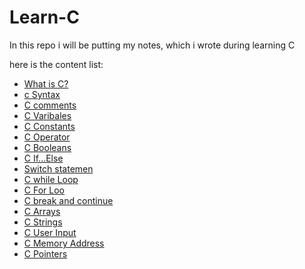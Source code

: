 # Learn-C
In this repo i will be putting my notes, which i wrote during learning C

here is the content list:

* [What is C?](https://github.com/viper-raghav/Learn-C/blob/main/learnC.md#what-is-c)
* [c Syntax](https://github.com/viper-raghav/Learn-C/blob/main/learnC.md#c-syntax)
* [C comments](https://github.com/viper-raghav/Learn-C/blob/main/learnC.md#c-comments)
* [C Varibales](https://github.com/viper-raghav/Learn-C/blob/main/learnC.md#c-varibales)
* [C Constants](https://github.com/viper-raghav/Learn-C/blob/main/learnC.md#c-constants)
* [C Operator](https://github.com/viper-raghav/Learn-C/blob/main/learnC.md#c-operator)
* [C Booleans](https://github.com/viper-raghav/Learn-C/blob/main/learnC.md#booleans)
* [C If...Else](https://github.com/viper-raghav/Learn-C/blob/main/learnC.md#c-ifelse)
* [Switch statemen](https://github.com/viper-raghav/Learn-C/blob/main/learnC.md#switch-statement)
* [C while Loop](https://github.com/viper-raghav/Learn-C/blob/main/learnC.md#c-while-loop)
* [C For Loo](https://github.com/viper-raghav/Learn-C/blob/main/learnC.md#c-for-loop)
* [C break and continue](https://github.com/viper-raghav/Learn-C/blob/main/learnC.md#c-break-and-continue)
* [C Arrays](https://github.com/viper-raghav/Learn-C/blob/main/learnC.md#arrays)
* [C Strings](https://github.com/viper-raghav/Learn-C/blob/main/learnC.md#c-strings)
* [C User Input](https://github.com/viper-raghav/Learn-C/blob/main/learnC.md#user-input)
* [C Memory Address](https://github.com/viper-raghav/Learn-C/blob/main/learnC.md#c-memory-address)
* [C Pointers](https://github.com/viper-raghav/Learn-C/blob/main/learnC.md#c-pointers)
